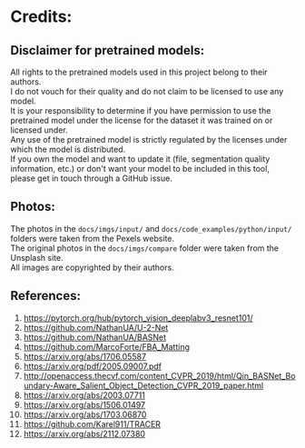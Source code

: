 # Credits:
## Disclaimer for pretrained models:
All rights to the pretrained models used in this project belong to their authors. \
I do not vouch for their quality and do not claim to be licensed to use any model. \
It is your responsibility to determine if you have permission to use the pretrained model under the license for the dataset it was trained on or licensed under. \
Any use of the pretrained model is strictly regulated by the licenses under which the model is distributed. \
If you own the model and want to update it (file, segmentation quality information, etc.) or don't want your model to be included in this tool, please get in touch through a GitHub issue.

## Photos:
The photos in the `docs/imgs/input/` and `docs/code_examples/python/input/` folders were taken from the Pexels website. \
The original photos in the `docs/imgs/compare` folder were taken from the Unsplash site. \
All images are copyrighted by their authors.

## References:
1. https://pytorch.org/hub/pytorch_vision_deeplabv3_resnet101/
2. https://github.com/NathanUA/U-2-Net
3. https://github.com/NathanUA/BASNet
4. https://github.com/MarcoForte/FBA_Matting
5. https://arxiv.org/abs/1706.05587
6. https://arxiv.org/pdf/2005.09007.pdf
7. http://openaccess.thecvf.com/content_CVPR_2019/html/Qin_BASNet_Boundary-Aware_Salient_Object_Detection_CVPR_2019_paper.html
8. https://arxiv.org/abs/2003.07711
9. https://arxiv.org/abs/1506.01497
10. https://arxiv.org/abs/1703.06870
11. https://github.com/Karel911/TRACER
12. https://arxiv.org/abs/2112.07380
